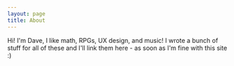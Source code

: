 ```yaml
---
layout: page
title: About
---
```


Hi!
I'm Dave, I like math, RPGs, UX design, and music! I wrote a bunch of stuff for all of these and I'll link them here - as soon as I'm fine with this site :)
